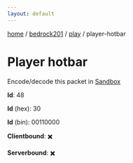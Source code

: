 ```yaml
---
layout: default
---
```


[home](/)  /  [bedrock201](/protocol/bedrock201)  /  [play](/protocol/bedrock201/play)  /  player-hotbar

# Player hotbar

Encode/decode this packet in [Sandbox](../../../sandbox/bedrock201#Play.PlayerHotbar)

**Id**: 48

**Id** (hex): 30

**Id** (bin): 00110000

**Clientbound**: ✖️

**Serverbound**: ✖️
